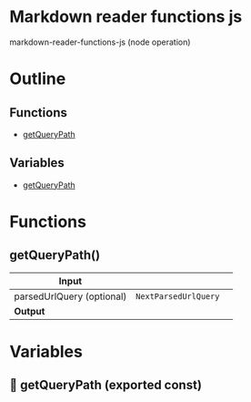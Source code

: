 # Markdown reader functions js

markdown-reader-functions-js (node operation)



# Outline

## Functions

- [getQueryPath](#getQueryPath)

## Variables

- [getQueryPath](#getquerypath)



# Functions

## getQueryPath()

| Input      |    |    |
| ---------- | -- | -- |
| parsedUrlQuery (optional) | `NextParsedUrlQuery` |  |
| **Output** |    |    |


# Variables

## 📄 getQueryPath (exported const)

